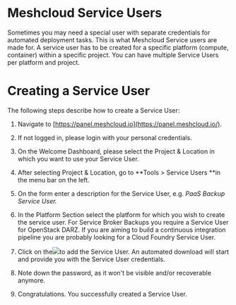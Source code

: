 # Meshcloud Service Users

Sometimes you may need a special user with separate credentials for automated deployment tasks. This is what Meshcloud Service users are made for. A service user has to be created for a specific platform \(compute, container\) within a specific project. You can have multiple Service Users per platform and project.

# Creating a Service User

The following steps describe how to create a Service User:

1. Navigate to [https://panel.meshcloud.io](https://panel.meshcloud.io/).

2. If not logged in, please login with your personal credentials.

3. On the Welcome Dashboard, please select the Project & Location in which you want to use your Service User.

4. After selecting Project & Location, go to **Tools &gt; Service Users **in the menu bar on the left.

5. On the form enter a description for the Service User, e.g. _PaaS Backup Service User._

6. In the Platform Section select the platform for which you wish to create the service user. For Service Broker Backups you require a Service User for OpenStack DARZ. If you are aiming to build a continuous integration pipeline you are probably looking for a Cloud Foundry Service User.

7. Click on the![](https://meshcloud.gitbooks.io/meshcloud/content/assets/plus-sign.png)to add the Service User. An automated download will start and provide you with the Service User credentials.

8. Note down the password, as it won't be visible and/or recoverable anymore.

9. Congratulations. You successfully created a Service User.



